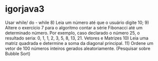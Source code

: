 # igorjava3

Usar while/ do - while
8) Leia um número até que o usuário digite 10;
9) Altere o exercício 7 para o algoritmo contar a série Fibonacci até um determinado número. Por exemplo, caso declarado o número 25, o resultado seria: 0, 1, 1, 2, 3, 5, 8, 13, 21.
Vetores e Matrizes
10) Leia uma matriz quadrada e determine a soma da diagonal principal.
11) Ordene um vetor de 100 números inteiros gerados aleatoriamente. (Pesquisar sobre Bubble Sort)
